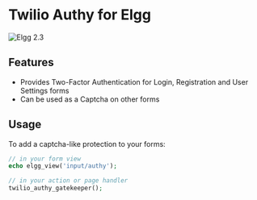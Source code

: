 # Twilio Authy for Elgg

![Elgg 2.3](https://img.shields.io/badge/Elgg-2.3-orange.svg?style=flat-square)

## Features

 * Provides Two-Factor Authentication for Login, Registration and User Settings forms
 * Can be used as a Captcha on other forms
 

## Usage

To add a captcha-like protection to your forms:

```php
// in your form view
echo elgg_view('input/authy');

// in your action or page handler
twilio_authy_gatekeeper();
```